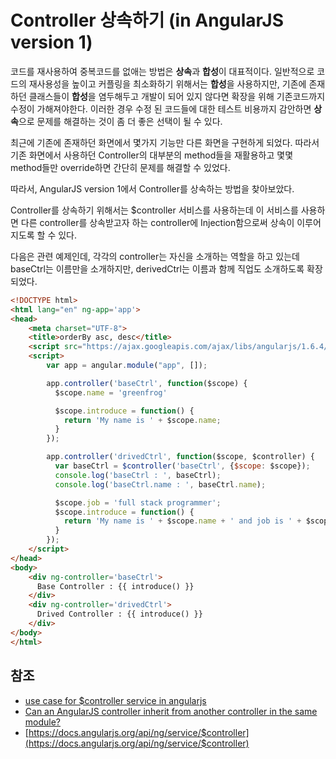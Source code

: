 # Controller 상속하기 (in AngularJS version 1)

코드를 재사용하여 중복코드를 없애는 방법은 **상속**과 **합성**이 대표적이다.
일반적으로 코드의 재사용성을 높이고 커플링을 최소화하기 위해서는 **합성**을 사용하지만, 기존에 존재하던 클래스들이 **합성**을 염두해두고 개발이 되어 있지 않다면 확장을 위해 기존코드까지 수정이 가해져야한다. 이러한 경우 수정 된 코드들에 대한 테스트 비용까지 감안하면 **상속**으로 문제를 해결하는 것이 좀 더 좋은 선택이 될 수 있다.

최근에 기존에 존재하던 화면에서 몇가지 기능만 다른 화면을 구현하게 되었다. 따라서 기존 화면에서 사용하던 Controller의 대부분의 method들을 재활용하고 몇몇 method들만 override하면 간단히 문제를 해결할 수 있었다.

따라서, AngularJS version 1에서 Controller를 상속하는 방법을 찾아보았다.

Controller를 상속하기 위해서는 $controller 서비스를 사용하는데 이 서비스를 사용하면 다른 controller를 상속받고자 하는 controller에 Injection함으로써 상속이 이루어지도록 할 수 있다.

다음은 관련 예제인데, 각각의 controller는 자신을 소개하는 역할을 하고 있는데 baseCtrl는 이름만을 소개하지만, derivedCtrl는 이름과 함께 직업도 소개하도록 확장되었다.

```html
<!DOCTYPE html>
<html lang="en" ng-app='app'>
<head>
    <meta charset="UTF-8">
    <title>orderBy asc, desc</title>
    <script src="https://ajax.googleapis.com/ajax/libs/angularjs/1.6.4/angular.min.js"></script>
    <script>
        var app = angular.module("app", []);

        app.controller('baseCtrl', function($scope) {
          $scope.name = 'greenfrog'

          $scope.introduce = function() {
            return 'My name is ' + $scope.name;
          }
        });

        app.controller('drivedCtrl', function($scope, $controller) {
          var baseCtrl = $controller('baseCtrl', {$scope: $scope});
          console.log('baseCtrl : ', baseCtrl);
          console.log('baseCtrl.name : ', baseCtrl.name);

          $scope.job = 'full stack programmer';
          $scope.introduce = function() {
            return 'My name is ' + $scope.name + ' and job is ' + $scope.job;
          }
        });
    </script>
</head>
<body>
    <div ng-controller='baseCtrl'>
      Base Controller : {{ introduce() }}
    </div>
    <div ng-controller='drivedCtrl'>
      Drived Controller : {{ introduce() }}
    </div>
</body>
</html>
```

## 참조

* [use case for $controller service in angularjs](https://stackoverflow.com/questions/27866620/use-case-for-controller-service-in-angularjs)
* [Can an AngularJS controller inherit from another controller in the same module?](https://stackoverflow.com/questions/18461263/can-an-angularjs-controller-inherit-from-another-controller-in-the-same-module)
* [https://docs.angularjs.org/api/ng/service/$controller](https://docs.angularjs.org/api/ng/service/$controller)
